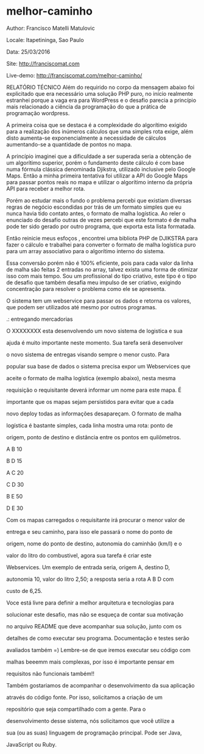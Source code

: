# melhor-caminho
Author: Francisco Matelli Matulovic

Locale: Itapetininga, Sao Paulo

Data: 25/03/2016

Site: http://franciscomat.com

Live-demo: http://franciscomat.com/melhor-caminho/


RELATÓRIO TÉCNICO
Além do requirido no corpo da mensagem abaixo foi explicitado que era necessário uma solução PHP puro, no início realmente estranhei porque a vaga era para WordPress e o desafio parecia a princípio mais relacionado a ciência da programação do que a prática de programação wordpress.

A primeira coisa que se destaca é a complexidade do algorítimo exigido para a realização dos inúmeros cálculos que uma simples rota exige, além disto aumenta-se exponencialmente a necessidade de cálculos aumentando-se a quantidade de pontos no mapa. 

A princípio imaginei que a dificuldade a ser superada seria a obtenção de um algorítimo superior, porém o fundamento deste cálculo é com base numa fórmula clássica denominada Djikstra, utilizado inclusive pelo Google Maps. Então a minha primeira tentativa foi utilizar a API do Google Maps para passar pontos reais no mapa e utilizar o algorítimo interno da própria API para receber a melhor rota.

Porém ao estudar mais o fundo o problema percebi que existiam diversas regras de negócio escondidas por trás de um formato simples que eu nunca havia tido contato antes, o formato de malha logística. Ao reler o enunciado do desafio outras de vezes percebi que este formato é de malha pode ter sido gerado por outro programa, que exporta esta lista formatada.

Então reinicie meus esfoços , encontrei uma bibliota PHP de DJIKSTRA para fazer o cálculo e trabalhei para converter o formato de malha logística puro para um array associativo para o algorítimo interno do sistema.

Essa conversão porém não é 100% eficiente, pois para cada valor da linha de malha são feitas 2 entradas no array, talvez exista uma forma de otimizar isso com mais tempo. Sou um profissional do tipo criativo, este tipo é o tipo de desafio que também desafia meu impulso de ser criativo, exigindo concentração para resolver o problema como ele se apresenta.

O sistema tem um webservice para passar os dados e retorna os valores, que podem ser utilizados até mesmo por outros programas.

.: entregando mercadorias

O XXXXXXXX esta desenvolvendo um novo sistema de logistica e sua 

ajuda é muito importante neste momento. Sua tarefa será desenvolver 

o novo sistema de entregas visando sempre o menor custo. Para 

popular sua base de dados o sistema precisa expor um Webservices que 

aceite o formato de malha logística (exemplo abaixo), nesta mesma 

requisição o requisitante deverá informar um nome para este mapa. É 

importante que os mapas sejam persistidos para evitar que a cada 

novo deploy todas as informações desapareçam. O formato de malha 

logística é bastante simples, cada linha mostra uma rota: ponto de 

origem, ponto de destino e distância entre os pontos em quilômetros.

A B 10

B D 15

A C 20

C D 30

B E 50

D E 30

Com os mapas carregados o requisitante irá procurar o menor valor de 

entrega e seu caminho, para isso ele passará o nome do ponto de 

origem, nome do ponto de destino, autonomia do caminhão (km/l) e o 

valor do litro do combustivel, agora sua tarefa é criar este 

Webservices. Um exemplo de entrada seria, origem A, destino D, 

autonomia 10, valor do litro 2,50; a resposta seria a rota A B D com 

custo de 6,25.

Voce está livre para definir a melhor arquitetura e tecnologias para 

solucionar este desafio, mas não se esqueça de contar sua motivação 

no arquivo README que deve acompanhar sua solução, junto com os 

detalhes de como executar seu programa. Documentação e testes serão 

avaliados também =) Lembre-se de que iremos executar seu código com 

malhas beeemm mais complexas, por isso é importante pensar em 

requisitos não funcionais também!!

Também gostariamos de acompanhar o desenvolvimento da sua aplicação 

através do código fonte. Por isso, solicitamos a criação de um 

repositório que seja compartilhado com a gente. Para o 

desenvolvimento desse sistema, nós solicitamos que você utilize a 

sua (ou as suas) linguagem de programação principal. Pode ser Java, 

JavaScript ou Ruby.